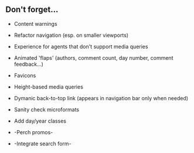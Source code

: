 ## Don't forget...

* Content warnings
* Refactor navigation (esp. on smaller viewports)
* Experience for agents that don't support media queries
* Animated 'flaps' (authors, comment count, day number, comment feedback...)
* Favicons
* Height-based media queries
* Dymanic back-to-top link (appears in navigation bar only when needed)
* Sanity check microformats
* Add day/year classes

* -Perch promos-
* -Integrate search form-